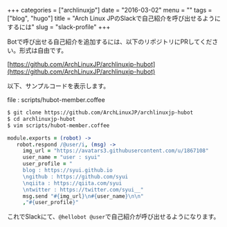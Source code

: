 +++
categories = ["archlinuxjp"]
date = "2016-03-02"
menu = ""
tags = ["blog", "hugo"]
title = "Arch Linux JPのSlackで自己紹介を呼び出せるようにするには"
slug = "slack-profile"
+++

Botで呼び出せる自己紹介を追加するには、以下のリポジトリにPRしてください。形式は自由です。

[https://github.com/ArchLinuxJP/archlinuxjp-hubot](https://github.com/ArchLinuxJP/archlinuxjp-hubot)

以下、サンプルコードを表示します。

file : scripts/hubot-member.coffee

```bash
$ git clone https://github.com/ArchLinuxJP/archlinuxjp-hubot
$ cd archlinuxjp-hubot
$ vim scripts/hubot-member.coffee
```

```coffeescript
module.exports = (robot) ->
   robot.respond /@user/i, (msg) ->
     img_url = "https://avatars3.githubusercontent.com/u/1867108"
     user_name = "user : syui"
     user_profile = "
     blog : https://syui.github.io
     \ngithub : https://github.com/syui
     \nqiita : https://qiita.com/syui
     \ntwitter : https://twitter.com/syui__"
     msg.send "#{img_url}\n#{user_name}\n\n"
     ,"#{user_profile}"
```

これでSlackにて、`@hellobot @user`で自己紹介が呼び出せるようになります。

